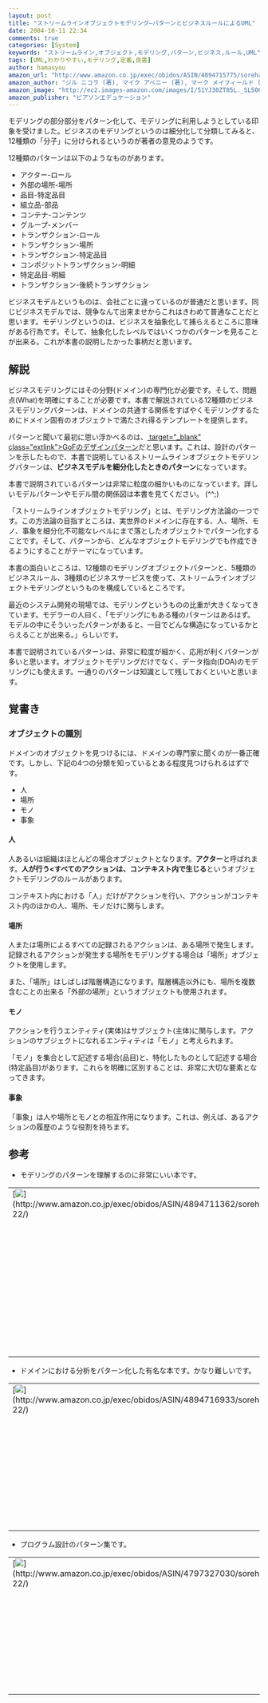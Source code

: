 ```yaml
---
layout: post
title: "ストリームラインオブジェクトモデリング―パターンとビジネスルールによるUML"
date: 2004-10-11 22:34
comments: true
categories: [System]
keywords: "ストリームライン,オブジェクト,モデリング,パターン,ビジネス,ルール,UML"
tags: [UML,わかりやすい,モデリング,定番,良書]
author: hamasyou
amazon_url: "http://www.amazon.co.jp/exec/obidos/ASIN/4894715775/sorehabooks-22"
amazon_author: "ジル ニコラ (著), マイク アベニー (著), マーク メイフィールド (著), Jill Nicola (原著), Mike Abney (原著), Mark Mayfield (原著), 今野 睦 (翻訳), デュオシステムズ (翻訳)"
amazon_image: "http://ec2.images-amazon.com/images/I/51YJ30ZT85L._SL500_AA300_.jpg"
amazon_publisher: "ピアソンエデュケーション"
---
```


モデリングの部分部分をパターン化して、モデリングに利用しようとしている印象を受けました。ビジネスのモデリングというのは細分化して分類してみると、12種類の「分子」に分けられるというのが著者の意見のようです。

12種類のパターンは以下のようなものがあります。

<ul><li>アクター-ロール</li><li>外部の場所-場所</li><li>品目-特定品目</li><li>組立品-部品</li><li>コンテナ-コンテンツ</li><li>グループ-メンバー</li><li>トランザクション-ロール</li><li>トランザクション-場所</li><li>トランザクション-特定品目</li><li>コンポジットトランザクション-明細</li><li>特定品目-明細</li><li>トランザクション-後続トランザクション</li></ul>

ビジネスモデルというものは、会社ごとに違っているのが普通だと思います。同じビジネスモデルでは、競争なんて出来ませからこれはきわめて普通なことだと思います。モデリングというのは、ビジネスを抽象化して捕らえるところに意味がある行為です。そして、抽象化したレベルではいくつかのパターンを見ることが出来る。これが本書の説明したかった事柄だと思います。


<!-- more -->

<h2>解説</h2>

ビジネスモデリングにはその分野(ドメイン)の専門化が必要です。そして、問題点(What)を明確にすることが必要です。本書で解説されている12種類のビジネスモデリングパターンは、ドメインの共通する関係をすばやくモデリングするためにドメイン固有のオブジェクトで満たされ得るテンプレートを提供します。

パターンと聞いて最初に思い浮かべるのは、[ target="_blank" class="extlink">GoFのデザインパターン](http://www.dmz.hitachi-sk.co.jp/Java/Tech/pattern/gof/list.html)だと思います。これは、設計のパターンを示したもので、本書で説明しているストリームラインオブジェクトモデリングパターンは、<strong>ビジネスモデルを細分化したときのパターン</strong>になっています。

本書で説明されているパターンは非常に粒度の細かいものになっています。詳しいモデルパターンやモデル間の関係図は本書を見てください。 (^^;)

「ストリームラインオブジェクトモデリング」とは、モデリング方法論の一つです。この方法論の目指すところは、実世界のドメインに存在する、人、場所、モノ、事象を細分化不可能なレベルにまで落としたオブジェクトでパターン化することです。そして、パターンから、どんなオブジェクトモデリングでも作成できるようにすることがテーマになっています。

本書の面白いところは、12種類のモデリングオブジェクトパターンと、5種類のビジネスルール、3種類のビジネスサービスを使って、ストリームラインオブジェクトモデリングというものを構成しているところです。

最近のシステム開発の現場では、モデリングというものの比重が大きくなってきています。モデラーの人曰く、「モデリングにもある種のパターンはあるはず。モデルの中にそういったパターンがあると、一目でどんな構造になっているかとらえることが出来る。」らしいです。

本書で説明されているパターンは、非常に粒度が細かく、応用が利くパターンが多いと思います。オブジェクトモデリングだけでなく、データ指向(DOA)のモデリングにも使えます。一通りのパターンは知識として残しておくといいと思います。

<h2>覚書き</h2>

<h3>オブジェクトの識別</h3>

ドメインのオブジェクトを見つけるには、ドメインの専門家に聞くのが一番正確です。しかし、下記の4つの分類を知っているとある程度見つけられるはずです。

<ul><li>人</li><li>場所</li><li>モノ</li><li>事象</li></ul>

<h4>人</h4>

人あるいは組織はほとんどの場合オブジェクトとなります。<strong>アクター</strong>と呼ばれます。<strong>人が行う<すべてのアクションは、コンテキスト内で生じる</strong>というオブジェクトモデリングのルールがあります。

コンテキスト内における「人」だけがアクションを行い、アクションがコンテキスト内のほかの人、場所、モノだけに関与します。

<h4>場所</h4>

人または場所によるすべての記録されるアクションは、ある場所で発生します。記録されるアクションが発生する場所をモデリングする場合は「場所」オブジェクトを使用します。

また、「場所」はしばしば階層構造になります。階層構造以外にも、場所を複数含むことの出来る「外部の場所」というオブジェクトも使用されます。

<h4>モノ</h4>
アクションを行うエンティティ(実体)はサブジェクト(主体)に関与します。アクションのサブジェクトになれるエンティティは「モノ」と考えられます。

「モノ」を集合として記述する場合(品目)と、特化したものとして記述する場合(特定品目)があります。これらを明確に区別することは、非常に大切な要素となってきます。

<h4>事象</h4>

「事象」は人や場所とモノとの相互作用になります。これは、例えば、あるアクションの履歴のような役割を持ちます。

<h2>参考</h2>

+ モデリングのパターンを理解するのに非常にいい本です。

<div class="rakuten"><table border="0" cellpadding="5" width="400"><tr><td valign="top">[<img src="http://images-jp.amazon.com/images/P/4894711362.09.MZZZZZZZ.jpg"   border="0" />](http://www.amazon.co.jp/exec/obidos/ASIN/4894711362/sorehabooks-22/)</td><td valign="top" />[戦略とパターンによるビジネスオブジェクトモデリング](http://www.amazon.co.jp/exec/obidos/ASIN/4894711362/sorehabooks-22/)<br />ピーター・コード, ディビッド・ノース, マーク・メイフィールド, 今野 睦, 依田 智夫, 依田 光江<br /><iframe scrolling="no" frameborder="0" width="250" height="40" hspace="0" vspace="0" marginheight="0" marginwidth="0" src="http://xml-jp.amznxslt.com/onca/xml3?dev-t=D2JW5SAFEH7L0B&t=goodpic-22&f=http://www.g-tools.com/xsl/aws-price-ffffff.xsl&locale=jp&type=lite&AsinSearch=4894711362"></iframe><br /><br /><font size="-1"><b>おすすめ平均</b><img src="http://g-images.amazon.com/images/G/01/detail/stars-4-0.gif"   /><br /><img src="http://g-images.amazon.com/images/G/01/detail/stars-2-0.gif"   />なんでも説明することは、何も説明していない<br /><img src="http://g-images.amazon.com/images/G/01/detail/stars-5-0.gif"   />モデリングの過程が一歩一歩進んでいく様子がよく分かる<br /><img src="http://g-images.amazon.com/images/G/01/detail/stars-5-0.gif"   />オブジェクトモデラーとしての必携の書<br /></font><br />[ /><font size="-1">Amazonで詳しく見る</font>](http://www.amazon.co.jp/exec/obidos/ASIN/4894711362/sorehabooks-22/)<img src="http://www.g-tools.com/img/spacer.gif"   width="50" height="1" />[ /><img src="http://www.g-tools.com/img/powered-by-gtool.gif"   border="0" alt="4894711362"/>](http://www.goodpic.com/mt/aws/)<br /></td></tr></table>
</div>

+ ドメインにおける分析をパターン化した有名な本です。かなり難しいです。

<div class="rakuten"><table border="0" cellpadding="5" width="400"><tr><td valign="top">[<img src="http://images-jp.amazon.com/images/P/4894716933.09.MZZZZZZZ.jpg"   border="0" />](http://www.amazon.co.jp/exec/obidos/ASIN/4894716933/sorehabooks-22/)</td><td valign="top" />[アナリシスパターン―再利用可能なオブジェクトモデル](http://www.amazon.co.jp/exec/obidos/ASIN/4894716933/sorehabooks-22/)<br />マーチン ファウラー, Martin Fowler, 堀内 一, 友野 晶夫, 児玉 公信, 大脇 文雄<br /><iframe scrolling="no" frameborder="0" width="250" height="40" hspace="0" vspace="0" marginheight="0" marginwidth="0" src="http://xml-jp.amznxslt.com/onca/xml3?dev-t=D2JW5SAFEH7L0B&t=goodpic-22&f=http://www.g-tools.com/xsl/aws-price-ffffff.xsl&locale=jp&type=lite&AsinSearch=4894716933"></iframe><br /><br /><font size="-1"><b>おすすめ平均</b><img src="http://g-images.amazon.com/images/G/01/detail/stars-5-0.gif"   /><br /><img src="http://g-images.amazon.com/images/G/01/detail/stars-5-0.gif"   />よい本ですね<br /><img src="http://g-images.amazon.com/images/G/01/detail/stars-5-0.gif"   />「オブジェクト」指向モデリングの導き手<br /></font><br />[ /><font size="-1">Amazonで詳しく見る</font>](http://www.amazon.co.jp/exec/obidos/ASIN/4894716933/sorehabooks-22/)<img src="http://www.g-tools.com/img/spacer.gif"   width="50" height="1" />[ /><img src="http://www.g-tools.com/img/powered-by-gtool.gif"   border="0" alt="4894716933"/>](http://www.goodpic.com/mt/aws/)<br /></td></tr></table>
</div>

+ プログラム設計のパターン集です。

<div class="rakuten"><table border="0" cellpadding="5" width="400"><tr><td valign="top">[<img src="http://images-jp.amazon.com/images/P/4797327030.09.MZZZZZZZ.jpg"   border="0" />](http://www.amazon.co.jp/exec/obidos/ASIN/4797327030/sorehabooks-22/)</td><td valign="top" />[増補改訂版Java言語で学ぶデザインパターン入門](http://www.amazon.co.jp/exec/obidos/ASIN/4797327030/sorehabooks-22/)<br />結城 浩<br /><iframe scrolling="no" frameborder="0" width="250" height="40" hspace="0" vspace="0" marginheight="0" marginwidth="0" src="http://xml-jp.amznxslt.com/onca/xml3?dev-t=D2JW5SAFEH7L0B&t=goodpic-22&f=http://www.g-tools.com/xsl/aws-price-ffffff.xsl&locale=jp&type=lite&AsinSearch=4797327030"></iframe><br /><br /><font size="-1"><b>おすすめ平均</b><img src="http://g-images.amazon.com/images/G/01/detail/stars-5-0.gif"   /><br /><img src="http://g-images.amazon.com/images/G/01/detail/stars-5-0.gif"   />この本なしにJavaは語れない<br /></font><br />[ /><font size="-1">Amazonで詳しく見る</font>](http://www.amazon.co.jp/exec/obidos/ASIN/4797327030/sorehabooks-22/)<img src="http://www.g-tools.com/img/spacer.gif"   width="50" height="1" />[ /><img src="http://www.g-tools.com/img/powered-by-gtool.gif"   border="0" alt="4797327030"/>](http://www.goodpic.com/mt/aws/)<br /></td></tr></table>
</div>




